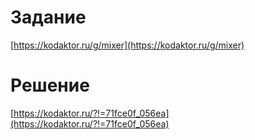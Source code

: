 # Задание

[https://kodaktor.ru/g/mixer](https://kodaktor.ru/g/mixer)

# Решение

[https://kodaktor.ru/?!=71fce0f_056ea](https://kodaktor.ru/?!=71fce0f_056ea)
